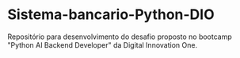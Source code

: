 # Sistema-bancario-Python-DIO
Repositório para desenvolvimento do desafio proposto no bootcamp "Python AI Backend Developer" da Digital Innovation One.

